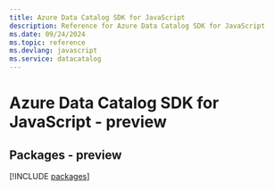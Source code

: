```yaml
---
title: Azure Data Catalog SDK for JavaScript
description: Reference for Azure Data Catalog SDK for JavaScript
ms.date: 09/24/2024
ms.topic: reference
ms.devlang: javascript
ms.service: datacatalog
---
```

# Azure Data Catalog SDK for JavaScript - preview
## Packages - preview
[!INCLUDE [packages](data-catalog-index.md)]